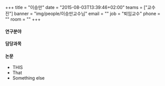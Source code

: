 +++
title = "이승만"
date = "2015-08-03T13:39:46+02:00"
teams = ["교수진"]
banner = "img/people/이승만교수님"
email = ""
job = "퇴임교수"
phone = ""
room = ""
+++

#### 연구분야

#### 담당과목

#### 논문
+ THIS
+ That
+ Something else


